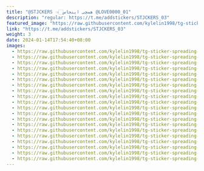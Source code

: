 ```yaml
---
title: "@STJCKERS 👈🏻همچی اینجاس @LOVE0000_01"
description: "regular: https://t.me/addstickers/STJCKERS_03"
featured_image: "https://raw.githubusercontent.com/kylelin1998/tg-sticker-spreading-worldwide-images/main/img/e6aa60e6-78b4-46b2-a82f-c00b7ba20952.jpg"
link: "https://t.me/addstickers/STJCKERS_03"
weight: 3
date: 2024-01-14T17:54:40+08:00
images:
  - https://raw.githubusercontent.com/kylelin1998/tg-sticker-spreading-worldwide-images/main/img/e6aa60e6-78b4-46b2-a82f-c00b7ba20952.jpg
  - https://raw.githubusercontent.com/kylelin1998/tg-sticker-spreading-worldwide-images/main/img/0615c1fd-ec79-4512-a1f3-f6f97c8d7bc6.jpg
  - https://raw.githubusercontent.com/kylelin1998/tg-sticker-spreading-worldwide-images/main/img/3787fdcd-839d-4c70-ae4f-40685c001fe5.jpg
  - https://raw.githubusercontent.com/kylelin1998/tg-sticker-spreading-worldwide-images/main/img/dbe376c6-385d-49cd-bc34-663ab258a81a.jpg
  - https://raw.githubusercontent.com/kylelin1998/tg-sticker-spreading-worldwide-images/main/img/383d13cd-9260-4ed7-81d0-ea5c95694cdc.jpg
  - https://raw.githubusercontent.com/kylelin1998/tg-sticker-spreading-worldwide-images/main/img/0272169c-4c7b-48c8-aceb-421b9147f6f8.jpg
  - https://raw.githubusercontent.com/kylelin1998/tg-sticker-spreading-worldwide-images/main/img/d05f0ef1-569d-4994-89f4-9dee4826caa8.jpg
  - https://raw.githubusercontent.com/kylelin1998/tg-sticker-spreading-worldwide-images/main/img/0161c89f-7007-4a72-8877-f7008f486b0f.jpg
  - https://raw.githubusercontent.com/kylelin1998/tg-sticker-spreading-worldwide-images/main/img/63536de7-9132-4b00-a343-198c91ba46e1.jpg
  - https://raw.githubusercontent.com/kylelin1998/tg-sticker-spreading-worldwide-images/main/img/cfa9b3b1-0869-49d4-80b5-d220bf3be6b2.jpg
  - https://raw.githubusercontent.com/kylelin1998/tg-sticker-spreading-worldwide-images/main/img/531431fc-f196-4c61-a2d6-3224e0e4db2d.jpg
  - https://raw.githubusercontent.com/kylelin1998/tg-sticker-spreading-worldwide-images/main/img/55879a76-d81f-4c3f-b4c9-833bf464512f.jpg
  - https://raw.githubusercontent.com/kylelin1998/tg-sticker-spreading-worldwide-images/main/img/f57b15e2-b54f-496f-bf36-9940a1035ebc.jpg
  - https://raw.githubusercontent.com/kylelin1998/tg-sticker-spreading-worldwide-images/main/img/759d1fde-7838-40e8-8967-f00024f7f519.jpg
  - https://raw.githubusercontent.com/kylelin1998/tg-sticker-spreading-worldwide-images/main/img/e4777273-60a6-4dfd-9f3d-7a7a81b97758.jpg
  - https://raw.githubusercontent.com/kylelin1998/tg-sticker-spreading-worldwide-images/main/img/5b657458-2728-4667-990b-fa111dc0954e.jpg
  - https://raw.githubusercontent.com/kylelin1998/tg-sticker-spreading-worldwide-images/main/img/2795ce5a-3bce-4bae-a8b5-35514a50c69a.jpg
  - https://raw.githubusercontent.com/kylelin1998/tg-sticker-spreading-worldwide-images/main/img/68d99ea1-112d-4bfd-8148-3dd3fb87a837.jpg
  - https://raw.githubusercontent.com/kylelin1998/tg-sticker-spreading-worldwide-images/main/img/a7498136-b60d-4dd4-bd0a-c9643a5b6c49.jpg
  - https://raw.githubusercontent.com/kylelin1998/tg-sticker-spreading-worldwide-images/main/img/552996a0-c77b-4eae-bbd2-9f3e96e90605.jpg
---
```

